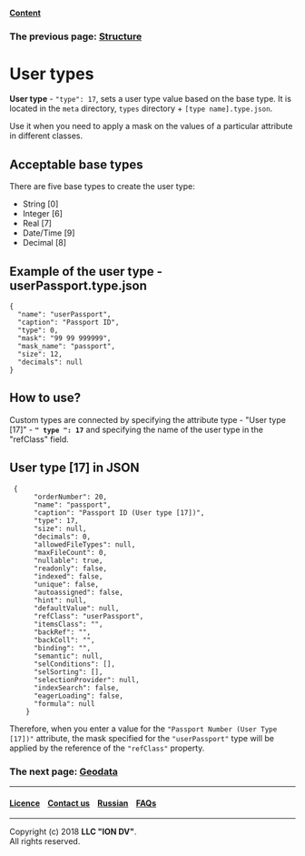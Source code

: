 #### [Content](/docs/en/index.md)

### The previous page: [Structure](/docs/en/2_system_description/metadata_structure/meta_class/type_isstruct16.md)

# User types

**User type** - `"type": 17`, sets a user type value based on the base type. It is located in the `meta` directory, `types` directory + `[type name].type.json`.  

Use it when you need to apply a mask on the values of a particular attribute in different classes. 

## Acceptable base types 
There are five base types to create the user type:

* String [0]
* Integer [6]
* Real [7]
* Date/Time [9]
* Decimal [8]

## Example of the user type - userPassport.type.json
```
{
  "name": "userPassport",
  "caption": "Passport ID",
  "type": 0,
  "mask": "99 99 999999",
  "mask_name": "passport",
  "size": 12,
  "decimals": null
}
```

## How to use?

Custom types are connected by specifying the attribute type - "User type [17]" - __`" type ": 17`__ and specifying the name of the user type in the "refClass" field.

## User type [17] in JSON

```
 {
      "orderNumber": 20,
      "name": "passport",
      "caption": "Passport ID (User type [17])",
      "type": 17,
      "size": null,
      "decimals": 0,
      "allowedFileTypes": null,
      "maxFileCount": 0,
      "nullable": true,
      "readonly": false,
      "indexed": false,
      "unique": false,
      "autoassigned": false,
      "hint": null,
      "defaultValue": null,
      "refClass": "userPassport",
      "itemsClass": "",
      "backRef": "",
      "backColl": "",
      "binding": "",
      "semantic": null,
      "selConditions": [],
      "selSorting": [],
      "selectionProvider": null,
      "indexSearch": false,
      "eagerLoading": false,
      "formula": null
    }
```

Therefore, when you enter a value for the `"Passport Number (User Type [17])"` attribute, the mask specified for the `"userPassport"`  type will be applied by the reference of the `"refClass"` property.

### The next page: [Geodata](/docs/en/2_system_description/metadata_structure/meta_class/type_geodata100.md)
--------------------------------------------------------------------------  


 #### [Licence](/LICENCE.md) &ensp;  [Contact us](https://iondv.com) &ensp;  [Russian](/docs/ru/2_system_description/metadata_structure/meta_class/type_user17.md)   &ensp; [FAQs](/faqs.md)          



--------------------------------------------------------------------------  

Copyright (c) 2018 **LLC "ION DV"**.   
All rights reserved. 